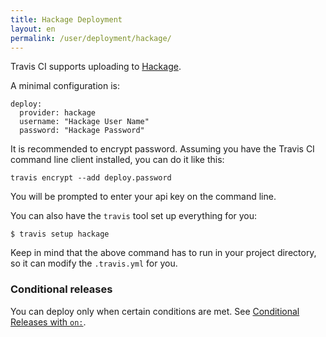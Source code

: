 ```yaml
---
title: Hackage Deployment
layout: en
permalink: /user/deployment/hackage/
---
```


Travis CI supports uploading to [Hackage](https://hackage.haskell.org/).

A minimal configuration is:

    deploy:
      provider: hackage
      username: "Hackage User Name"
      password: "Hackage Password"

It is recommended to encrypt password.
Assuming you have the Travis CI command line client installed, you can do it like this:

    travis encrypt --add deploy.password

You will be prompted to enter your api key on the command line.

You can also have the `travis` tool set up everything for you:

    $ travis setup hackage

Keep in mind that the above command has to run in your project directory, so it can modify the `.travis.yml` for you.

### Conditional releases

You can deploy only when certain conditions are met.
See [Conditional Releases with `on:`](/user/deployment#Conditional-Releases-with-on%3A).
